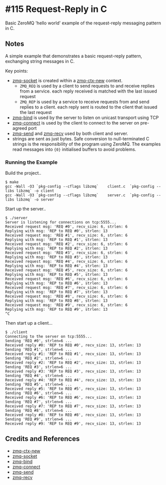 # #115 Request-Reply in C

Basic ZeroMQ 'hello world' example of the request-reply messaging pattern in C.

## Notes

A simple example that demonstrates a basic request-reply pattern, exchanging string messages in C.

Key points:

* [zmq-socket](http://api.zeromq.org/3-2:zmq-socket) is created within a [zmq-ctx-new](http://api.zeromq.org/3-2:zmq-ctx-new) context.
  * `ZMQ_REQ` is used by a client to send requests to and receive replies from a service. each reply received is matched with the last issued request
  * `ZMQ_REP` is used by a service to receive requests from and send replies to a client. each reply sent is routed to the client that issued the last request
* [zmq-bind](http://api.zeromq.org/3-2:zmq-bind) is used by the server to listen on unicast transport using TCP
* [zmq-connect](http://api.zeromq.org/3-2:zmq-connect) is used by the client to connect to the server on pre-agreed port
* [zmq-send](http://api.zeromq.org/3-2:zmq-send) and [zmq-recv](http://api.zeromq.org/3-2:zmq-recv) used by both client and server.
* strings are sent as just bytes. Safe conversion to null-terminated C strings is the responsibility of the program using ZeroMQ. The examples read messages into `{0}` initialised buffers to avoid problems.

### Running the Example

Build the project..

```
$ make
gcc -Wall -O3 `pkg-config --cflags libzmq`    client.c  `pkg-config --libs libzmq` -o client
gcc -Wall -O3 `pkg-config --cflags libzmq`    server.c  `pkg-config --libs libzmq` -o server
```

Start up the server..

```
$ ./server
Server is listening for connections on tcp:5555...
Received request msg: 'REQ #0', recv_size: 6, strlen: 6
Replying with msg: 'REP to REQ #0', strlen: 13
Received request msg: 'REQ #1', recv_size: 6, strlen: 6
Replying with msg: 'REP to REQ #1', strlen: 13
Received request msg: 'REQ #2', recv_size: 6, strlen: 6
Replying with msg: 'REP to REQ #2', strlen: 13
Received request msg: 'REQ #3', recv_size: 6, strlen: 6
Replying with msg: 'REP to REQ #3', strlen: 13
Received request msg: 'REQ #4', recv_size: 6, strlen: 6
Replying with msg: 'REP to REQ #4', strlen: 13
Received request msg: 'REQ #5', recv_size: 6, strlen: 6
Replying with msg: 'REP to REQ #5', strlen: 13
Received request msg: 'REQ #6', recv_size: 6, strlen: 6
Replying with msg: 'REP to REQ #6', strlen: 13
Received request msg: 'REQ #7', recv_size: 6, strlen: 6
Replying with msg: 'REP to REQ #7', strlen: 13
Received request msg: 'REQ #8', recv_size: 6, strlen: 6
Replying with msg: 'REP to REQ #8', strlen: 13
Received request msg: 'REQ #9', recv_size: 6, strlen: 6
Replying with msg: 'REP to REQ #9', strlen: 13
^C
```

Then start up a client...

```
$ ./client
Connecting to the server on tcp:5555...
Sending 'REQ #0', strlen=6 ...
Received reply #0: 'REP to REQ #0', recv_size: 13, strlen: 13
Sending 'REQ #1', strlen=6 ...
Received reply #1: 'REP to REQ #1', recv_size: 13, strlen: 13
Sending 'REQ #2', strlen=6 ...
Received reply #2: 'REP to REQ #2', recv_size: 13, strlen: 13
Sending 'REQ #3', strlen=6 ...
Received reply #3: 'REP to REQ #3', recv_size: 13, strlen: 13
Sending 'REQ #4', strlen=6 ...
Received reply #4: 'REP to REQ #4', recv_size: 13, strlen: 13
Sending 'REQ #5', strlen=6 ...
Received reply #5: 'REP to REQ #5', recv_size: 13, strlen: 13
Sending 'REQ #6', strlen=6 ...
Received reply #6: 'REP to REQ #6', recv_size: 13, strlen: 13
Sending 'REQ #7', strlen=6 ...
Received reply #7: 'REP to REQ #7', recv_size: 13, strlen: 13
Sending 'REQ #8', strlen=6 ...
Received reply #8: 'REP to REQ #8', recv_size: 13, strlen: 13
Sending 'REQ #9', strlen=6 ...
Received reply #9: 'REP to REQ #9', recv_size: 13, strlen: 13
```


## Credits and References

* [zmq-ctx-new](http://api.zeromq.org/3-2:zmq-ctx-new)
* [zmq-socket](http://api.zeromq.org/3-2:zmq-socket)
* [zmq-bind](http://api.zeromq.org/3-2:zmq-bind)
* [zmq-connect](http://api.zeromq.org/3-2:zmq-connect)
* [zmq-send](http://api.zeromq.org/3-2:zmq-send)
* [zmq-recv](http://api.zeromq.org/3-2:zmq-recv)
